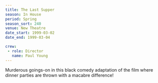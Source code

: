 ```yaml
---
title: The Last Supper
season: In House
period: Spring
season_sort: 240
venue: New Theatre
date_start: 1999-03-02
date_end: 1999-03-04

crew:
 - role: Director
   name: Paul Young
---
```


Murderous goings-on in this black comedy adaptation of the film where dinner parties are thrown with a macabre difference!
